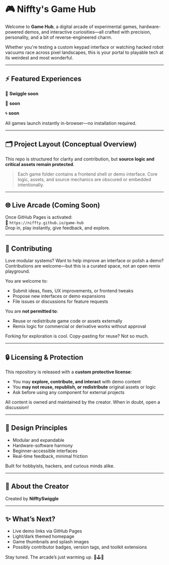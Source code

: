 # 🎮 Niffty's Game Hub

Welcome to **Game Hub**, a digital arcade of experimental games, hardware-powered demos, and interactive curiosities—all crafted with precision, personality, and a bit of reverse-engineered charm.

Whether you're testing a custom keypad interface or watching hacked robot vacuums race across pixel landscapes, this is your portal to playable tech at its weirdest and most wonderful.

---

## ⚡ Featured Experiences

🧪 **Swiggle soon**  

🤖 **soon**  


🌀 **soon**  


All games launch instantly in-browser—no installation required.

---

## 🗂 Project Layout (Conceptual Overview)

This repo is structured for clarity and contribution, but **source logic and critical assets remain protected**.


> Each game folder contains a frontend shell or demo interface. Core logic, assets, and source mechanics are obscured or embedded intentionally.

---

## 🌐 Live Arcade (Coming Soon)

Once GitHub Pages is activated:  
🔗 `https://niffty.github.io/game-hub`  
Drop in, play instantly, give feedback, and explore.

---

## 🤝 Contributing

Love modular systems? Want to help improve an interface or polish a demo? Contributions are welcome—but this is a curated space, not an open remix playground.

You are welcome to:
- Submit ideas, fixes, UX improvements, or frontend tweaks
- Propose new interfaces or demo expansions
- File issues or discussions for feature requests

You are **not permitted to**:
- Reuse or redistribute game code or assets externally
- Remix logic for commercial or derivative works without approval

Forking for exploration is cool. Copy-pasting for reuse? Not so much.

---

## 🔒 Licensing & Protection

This repository is released with a **custom protective license**:
- You may **explore, contribute, and interact** with demo content
- You **may not reuse, republish, or redistribute** original assets or logic
- Ask before using any component for external projects

All content is owned and maintained by the creator. When in doubt, open a discussion!

---

## 🎨 Design Principles

- Modular and expandable  
- Hardware-software harmony  
- Beginner-accessible interfaces  
- Real-time feedback, minimal friction

Built for hobbyists, hackers, and curious minds alike.

---

## 🧠 About the Creator

Created by **NifftySwiggle**

---

## ✨ What’s Next?

- Live demo links via GitHub Pages  
- Light/dark themed homepage  
- Game thumbnails and splash images  
- Possibly contributor badges, version tags, and toolkit extensions

Stay tuned. The arcade’s just warming up. 🔧🕹️🧪
